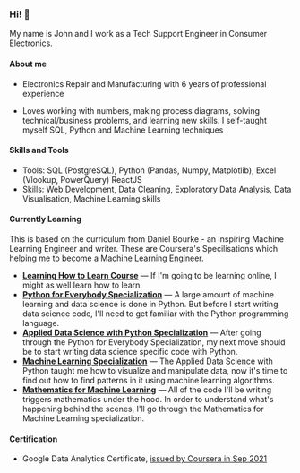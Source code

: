 ### Hi!  👋

<!--
**john-tng1/john-tng1** is a ✨ _special_ ✨ repository because its `README.md` (this file) appears on your GitHub profile.

Here are some ideas to get you started:

- 🔭 I’m currently working on ...
- 🌱 I’m currently learning ...
- 👯 I’m looking to collaborate on ...
- 🤔 I’m looking for help with ...
- 💬 Ask me about ...
- 📫 How to reach me: ...
- 😄 Pronouns: ...
- ⚡ Fun fact: ...
-->
My name is John and I work as a Tech Support Engineer in Consumer Electronics.

#### About me

- Electronics Repair and Manufacturing with 6 years of professional experience

- Loves working with numbers, making process diagrams, solving technical/business problems, and learning new skills. I self-taught myself SQL, Python and Machine Learning techniques
  
#### Skills and Tools

- Tools: SQL (PostgreSQL), Python (Pandas, Numpy, Matplotlib), Excel (Vlookup, PowerQuery) ReactJS
- Skills: Web Development, Data Cleaning, Exploratory Data Analysis, Data Visualisation, Machine Learning skills

#### Currently Learning

This is based on the curriculum from Daniel Bourke - an inspiring Machine Learning Engineer and writer. These are Coursera's Specilisations which helping me to become a Machine Learning Engineer.

- **[Learning How to Learn Course](https://dbourke.link/coursera-learning-how-to-learn)** — If I'm going to be learning online, I might as well learn how to learn.
- **[Python for Everybody Specialization](https://dbourke.link/coursera-python)** — A large amount of machine learning and data science is done in Python. But before I start writing data science code, I'll need to get familiar with the Python programming language.
- **[Applied Data Science with Python Specialization](https://www.coursera.org/specializations/data-science-python)** — After going through the Python for Everybody Specialization, my next move should be to start writing data science specific code with Python.
- **[Machine Learning Specialization](https://www.coursera.org/specializations/machine-learning)** — The Applied Data Science with Python taught me how to visualize and manipulate data, now it's time to find out how to find patterns in it using machine learning algorithms.
- **[Mathematics for Machine Learning](https://www.coursera.org/specializations/mathematics-machine-learning)** — All of the code I'll be writing triggers mathematics under the hood. In order to understand what's happening behind the scenes, I'll go through the Mathematics for Machine Learning specialization.

#### Certification

- Google Data Analytics Certificate, [issued by Coursera in Sep 2021](https://www.credly.com/badges/5abaf8af-10d5-44cd-90bc-6fd9a3831cd2)
